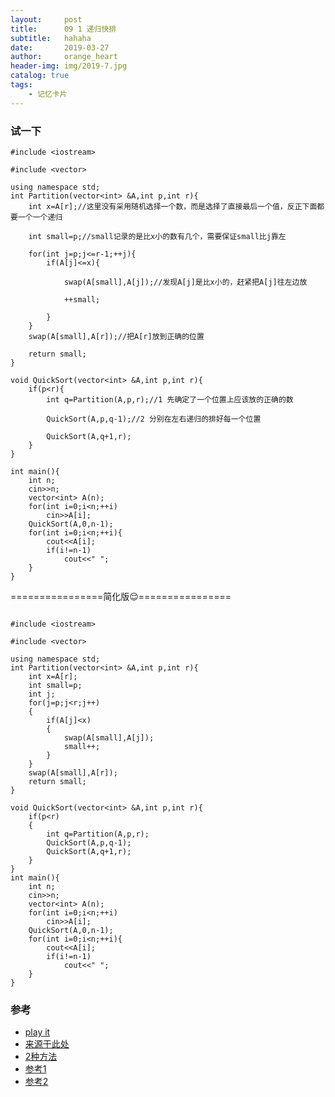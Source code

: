 ```yaml
---
layout:     post
title:      09 1 递归快排
subtitle:   hahaha
date:       2019-03-27
author:     orange_heart
header-img: img/2019-7.jpg
catalog: true
tags:
    - 记忆卡片
---
```


### 试一下

```objc
#include <iostream>  

#include <vector>  

using namespace std;
int Partition(vector<int> &A,int p,int r){
    int x=A[r];//这里没有采用随机选择一个数，而是选择了直接最后一个值，反正下面都要一个一个递归
    
    int small=p;//small记录的是比x小的数有几个，需要保证small比j靠左
    
    for(int j=p;j<=r-1;++j){
        if(A[j]<=x){
            
            swap(A[small],A[j]);//发现A[j]是比x小的，赶紧把A[j]往左边放
            
            ++small;
            
        }
    }
    swap(A[small],A[r]);//把A[r]放到正确的位置
    
    return small;
}
 
void QuickSort(vector<int> &A,int p,int r){
    if(p<r){
        int q=Partition(A,p,r);//1 先确定了一个位置上应该放的正确的数
        
        QuickSort(A,p,q-1);//2 分别在左右递归的排好每一个位置
        
        QuickSort(A,q+1,r);
    }
}
 
int main(){
    int n;
    cin>>n;
    vector<int> A(n);
    for(int i=0;i<n;++i)
        cin>>A[i];
    QuickSort(A,0,n-1);
    for(int i=0;i<n;++i){
        cout<<A[i];
        if(i!=n-1)
            cout<<" ";
    }
}

```

================简化版😌================

```objc

#include <iostream>  

#include <vector>  

using namespace std;
int Partition(vector<int> &A,int p,int r){
    int x=A[r];
    int small=p;
    int j;
    for(j=p;j<r;j++)
    {
        if(A[j]<x)
        {
            swap(A[small],A[j]);
            small++;
        }
    }
    swap(A[small],A[r]);
    return small;
}
 
void QuickSort(vector<int> &A,int p,int r){
    if(p<r)
    {
        int q=Partition(A,p,r);
        QuickSort(A,p,q-1);
        QuickSort(A,q+1,r);
    }
}
int main(){
    int n;
    cin>>n;
    vector<int> A(n);
    for(int i=0;i<n;++i)
        cin>>A[i];
    QuickSort(A,0,n-1);
    for(int i=0;i<n;++i){
        cout<<A[i];
        if(i!=n-1)
            cout<<" ";
    }
}

```
### 参考

- [play it](https://www.nowcoder.com/questionTerminal/3385982ae71d4a1ca8bf3d03614c0325)
- [来源于此处](https://blog.csdn.net/jw903/article/details/35282035)
- [2种方法](https://www.zybuluo.com/Ggmatch/note/1036346)
- [参考1](https://github.com/zhedahht/CodingInterviewChinese2)
- [参考2](https://github.com/gatieme/CodingInterviews)
<!--stackedit_data:
eyJoaXN0b3J5IjpbLTIxNzI0ODM4MSwxNzcwMTQ5NDA1LDYyOT
E1NTE2NSwtNjQyOTE1NzUsMjA0NjEyODY2OF19
-->